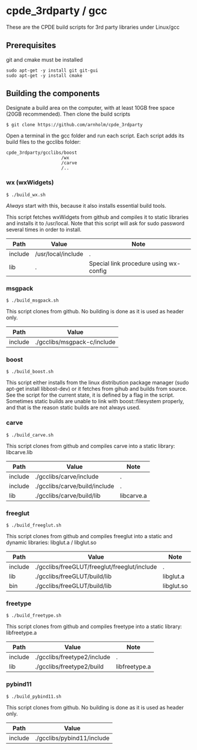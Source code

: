 # cpde_3rdparty / gcc

These are the CPDE build scripts for 3rd party libraries under  Linux/gcc

## Prerequisites

git and cmake must be installed

    sudo apt-get -y install git git-gui
    sudo apt-get -y install cmake

## Building the components

Designate a build area on the computer, with at least 10GB free space (20GB recommended). Then clone the build scripts

    $ git clone https://github.com/arnholm/cpde_3rdparty
    
Open a terminal in the gcc folder and run each script. Each script adds its build files to the gcclibs folder:

    cpde_3rdparty/gcclibs/boost
                         /wx
                         /carve
                         /..
                      
### wx (wxWidgets)

    $ ./build_wx.sh

*Always* start with this, because it also installs essential build tools.
    
This script fetches wxWidgets from github and compiles it to static libraries and installs it to /usr/local. Note that this script will ask for sudo password several times in order to install.

Path | Value | Note
 --- | ---   | ---
include | /usr/local/include   |  .
lib     | .            |  Special link procedure using wx-config

### msgpack

    $ ./build_msgpack.sh

This script clones from github. No building is done as it is used as header only.

Path | Value 
 --- | ---   
include | ./gcclibs/msgpack-c/include 


### boost

    $ ./build_boost.sh
	 
This script either installs from the linux distribution package manager (sudo apt-get install libbost-dev) or it fetches from gihub and builds from source. See the script for the current state, it is defined by a flag in the script. Sometimes static builds are unable to link with boost::filesystem properly, and that is the reason static builds are not always used.

### carve

    $ ./build_carve.sh
	 
This script clones from github and compiles carve into a static library: libcarve.lib

Path | Value | Note
 --- | ---  | ---
include | ./gcclibs/carve/include |  .
include | ./gcclibs/carve/build/include | .
lib     | ./gcclibs/carve/build/lib | libcarve.a
    
### freeglut

    $ ./build_freeglut.sh

This script clones from github and compiles freeglut into a static and dynamic libraries: libglut.a / libglut.so

Path | Value | Note
 --- | ---  | ---
include | ./gcclibs/freeGLUT/freeglut/freeglut/include | .
lib     | ./gcclibs/freeGLUT/build/lib | libglut.a
bin     | ./gcclibs/freeGLUT/build/lib | libglut.so

### freetype

    $ ./build_freetype.sh

This script clones from github and compiles freetype into a static library: libfreetype.a

Path | Value | Note
 --- | ---  | ---
include | ./gcclibs/freetype2/include |  .
lib     | ./gcclibs/freetype2/build | libfreetype.a


### pybind11

    $ ./build_pybind11.sh

This script clones from github. No building is done as it is used as header only.

Path | Value 
 --- | ---   
include | ./gcclibs/pybind11/include 
